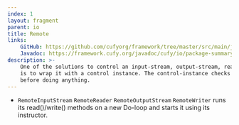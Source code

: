 ```yaml
---
index: 1
layout: fragment
parent: io
title: Remote
links:
    GitHub: https://github.com/cufyorg/framework/tree/master/src/main/java/cufy/io
    Javadoc: https://framework.cufy.org/javadoc/cufy/io/package-summary.html
description: >-
    One of the solutions to control an input-stream, output-stream, reader, or a writer concurrently
    is to wrap it with a control instance. The control-instance checks for the state of its instructor
    before doing anything.
---
```


- `RemoteInputStream` `RemoteReader` `RemoteOutputStream` `RemoteWriter` runs its
read()/write() methods on a new Do-loop and starts it using its instructor.